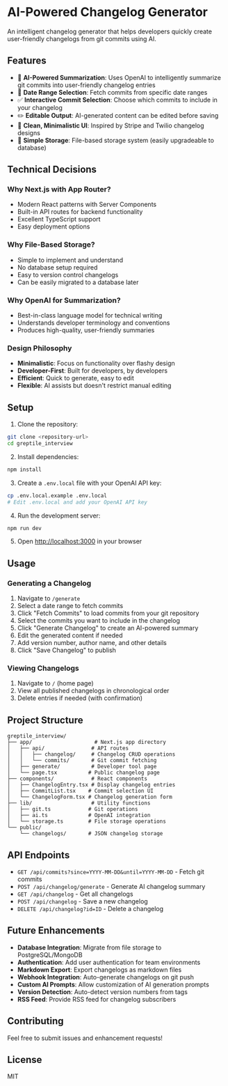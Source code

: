 # AI-Powered Changelog Generator

An intelligent changelog generator that helps developers quickly create user-friendly changelogs from git commits using AI.

## Features

- 🤖 **AI-Powered Summarization**: Uses OpenAI to intelligently summarize git commits into user-friendly changelog entries
- 📅 **Date Range Selection**: Fetch commits from specific date ranges
- ✅ **Interactive Commit Selection**: Choose which commits to include in your changelog
- ✏️ **Editable Output**: AI-generated content can be edited before saving
- 🎨 **Clean, Minimalistic UI**: Inspired by Stripe and Twilio changelog designs
- 💾 **Simple Storage**: File-based storage system (easily upgradeable to database)

## Technical Decisions

### Why Next.js with App Router?
- Modern React patterns with Server Components
- Built-in API routes for backend functionality
- Excellent TypeScript support
- Easy deployment options

### Why File-Based Storage?
- Simple to implement and understand
- No database setup required
- Easy to version control changelogs
- Can be easily migrated to a database later

### Why OpenAI for Summarization?
- Best-in-class language model for technical writing
- Understands developer terminology and conventions
- Produces high-quality, user-friendly summaries

### Design Philosophy
- **Minimalistic**: Focus on functionality over flashy design
- **Developer-First**: Built for developers, by developers
- **Efficient**: Quick to generate, easy to edit
- **Flexible**: AI assists but doesn't restrict manual editing

## Setup

1. Clone the repository:
```bash
git clone <repository-url>
cd greptile_interview
```

2. Install dependencies:
```bash
npm install
```

3. Create a `.env.local` file with your OpenAI API key:
```bash
cp .env.local.example .env.local
# Edit .env.local and add your OpenAI API key
```

4. Run the development server:
```bash
npm run dev
```

5. Open [http://localhost:3000](http://localhost:3000) in your browser

## Usage

### Generating a Changelog

1. Navigate to `/generate`
2. Select a date range to fetch commits
3. Click "Fetch Commits" to load commits from your git repository
4. Select the commits you want to include in the changelog
5. Click "Generate Changelog" to create an AI-powered summary
6. Edit the generated content if needed
7. Add version number, author name, and other details
8. Click "Save Changelog" to publish

### Viewing Changelogs

1. Navigate to `/` (home page)
2. View all published changelogs in chronological order
3. Delete entries if needed (with confirmation)

## Project Structure

```
greptile_interview/
├── app/                    # Next.js app directory
│   ├── api/               # API routes
│   │   ├── changelog/     # Changelog CRUD operations
│   │   └── commits/       # Git commit fetching
│   ├── generate/          # Developer tool page
│   └── page.tsx          # Public changelog page
├── components/            # React components
│   ├── ChangelogEntry.tsx # Display changelog entries
│   ├── CommitList.tsx    # Commit selection UI
│   └── ChangelogForm.tsx # Changelog generation form
├── lib/                   # Utility functions
│   ├── git.ts            # Git operations
│   ├── ai.ts             # OpenAI integration
│   └── storage.ts        # File storage operations
└── public/
    └── changelogs/       # JSON changelog storage
```

## API Endpoints

- `GET /api/commits?since=YYYY-MM-DD&until=YYYY-MM-DD` - Fetch git commits
- `POST /api/changelog/generate` - Generate AI changelog summary
- `GET /api/changelog` - Get all changelogs
- `POST /api/changelog` - Save a new changelog
- `DELETE /api/changelog?id=ID` - Delete a changelog

## Future Enhancements

- **Database Integration**: Migrate from file storage to PostgreSQL/MongoDB
- **Authentication**: Add user authentication for team environments
- **Markdown Export**: Export changelogs as markdown files
- **Webhook Integration**: Auto-generate changelogs on git push
- **Custom AI Prompts**: Allow customization of AI generation prompts
- **Version Detection**: Auto-detect version numbers from tags
- **RSS Feed**: Provide RSS feed for changelog subscribers

## Contributing

Feel free to submit issues and enhancement requests!

## License

MIT